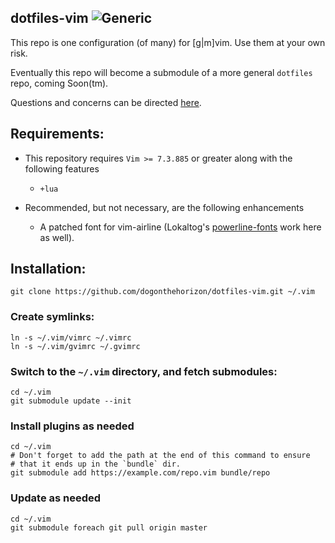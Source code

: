 dotfiles-vim ![Generic](http://img.shields.io/status/active.png?color=green)
------------

This repo is one configuration (of many) for [g|m]vim. Use them at your own risk.

Eventually this repo will become a submodule of a more general `dotfiles` repo, coming Soon(tm).

Questions and concerns can be directed [here](https://github.com/dogonthehorizon/dotfiles-vim/issues).

Requirements:
-------------

* This repository requires `Vim >= 7.3.885` or greater along with the following features
    * `+lua`

* Recommended, but not necessary, are the following enhancements
    * A patched font for vim-airline (Lokaltog's [powerline-fonts](https://github.com/Lokaltog/powerline-fonts) work here as well).

Installation:
-------------

    git clone https://github.com/dogonthehorizon/dotfiles-vim.git ~/.vim

### Create symlinks:

    ln -s ~/.vim/vimrc ~/.vimrc
    ln -s ~/.vim/gvimrc ~/.gvimrc

### Switch to the `~/.vim` directory, and fetch submodules:

    cd ~/.vim
    git submodule update --init

### Install plugins as needed

    cd ~/.vim
    # Don't forget to add the path at the end of this command to ensure
    # that it ends up in the `bundle` dir.
    git submodule add https://example.com/repo.vim bundle/repo

### Update as needed

    cd ~/.vim
    git submodule foreach git pull origin master


